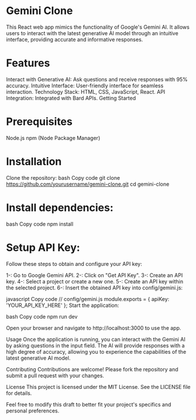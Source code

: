 # Gemini Clone
This React web app mimics the functionality of Google's Gemini AI. It allows users to interact with the latest generative AI model through an intuitive interface, providing accurate and informative responses.

# Features
Interact with Generative AI: Ask questions and receive responses with 95% accuracy.
Intuitive Interface: User-friendly interface for seamless interaction.
Technology Stack: HTML, CSS, JavaScript, React.
API Integration: Integrated with Bard APIs.
Getting Started

# Prerequisites
Node.js
npm (Node Package Manager)

# Installation
Clone the repository:
bash
Copy code
git clone https://github.com/yourusername/gemini-clone.git
cd gemini-clone

# Install dependencies:

bash
Copy code
npm install


# Setup API Key:
Follow these steps to obtain and configure your API key:

1-: Go to Google Gemini API.
2-: Click on "Get API Key".
3-: Create an API key.
4-: Select a project or create a new one.
5-: Create an API key within the selected project.
6-: Insert the obtained API key into config/gemini.js:

javascript
Copy code
// config/gemini.js
module.exports = {
  apiKey: 'YOUR_API_KEY_HERE'
};
Start the application:

bash
Copy code
npm run dev

Open your browser and navigate to http://localhost:3000 to use the app.

Usage
Once the application is running, you can interact with the Gemini AI by asking questions in the input field. The AI will provide responses with a high degree of accuracy, allowing you to experience the capabilities of the latest generative AI model.

Contributing
Contributions are welcome! Please fork the repository and submit a pull request with your changes.

License
This project is licensed under the MIT License. See the LICENSE file for details.

Feel free to modify this draft to better fit your project's specifics and personal preferences.
